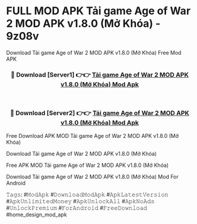 # FULL MOD APK Tải game Age of War 2 MOD APK v1.8.0 (Mở Khóa) - 9z08v
Download Tải game Age of War 2 MOD APK v1.8.0 (Mở Khóa) Free Mod APK

<div align="center">
<h3>🔴 Download [Server1] 👉👉 <a href="https://apk-comot.site?title=Tải_game_Age_of_War_2_MOD_APK_v1.8.0_(Mở_Khóa)">Tải game Age of War 2 MOD APK v1.8.0 (Mở Khóa) Mod Apk</a></h3><br>

<h3>🔴 Download [Server2] 👉👉 <a href="https://apk-comot.site?title=Tải_game_Age_of_War_2_MOD_APK_v1.8.0_(Mở_Khóa)">Tải game Age of War 2 MOD APK v1.8.0 (Mở Khóa) Mod Apk</a></h3>
</div>


Free Download APK MOD Tải game Age of War 2 MOD APK v1.8.0 (Mở Khóa)

Download Tải game Age of War 2 MOD APK v1.8.0 (Mở Khóa) 

Free APK MOD Tải game Age of War 2 MOD APK v1.8.0 (Mở Khóa) 

Download Tải game Age of War 2 MOD APK v1.8.0 (Mở Khóa) Mod For Android

𝚃𝚊𝚐𝚜: #𝙼𝚘𝚍𝙰𝚙𝚔 #𝙳𝚘𝚠𝚗𝚕𝚘𝚊𝚍𝙼𝚘𝚍𝙰𝚙𝚔 #𝙰𝚙𝚔𝙻𝚊𝚝𝚎𝚜𝚝𝚅𝚎𝚛𝚜𝚒𝚘𝚗 #𝙰𝚙𝚔𝚄𝚗𝚕𝚒𝚖𝚒𝚝𝚎𝚍𝙼𝚘𝚗𝚎𝚢 #𝙰𝚙𝚔𝚄𝚗𝚕𝚘𝚌𝚔𝙰𝚕𝚕 #𝙰𝚙𝚔𝙽𝚘𝙰𝚍𝚜 #𝚄𝚗𝚕𝚘𝚌𝚔𝙿𝚛𝚎𝚖𝚒𝚞𝚖 #𝙵𝚘𝚛𝙰𝚗𝚍𝚛𝚘𝚒𝚍 #𝙵𝚛𝚎𝚎𝙳𝚘𝚠𝚗𝚕𝚘𝚊𝚍 #home_design_mod_apk